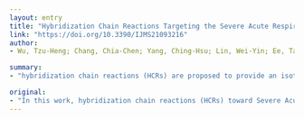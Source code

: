 ```yaml
---
layout: entry
title: "Hybridization Chain Reactions Targeting the Severe Acute Respiratory Syndrome Coronavirus 2 (SARS-CoV-2)"
link: "https://doi.org/10.3390/IJMS21093216"
author:
- Wu, Tzu-Heng; Chang, Chia-Chen; Yang, Ching-Hsu; Lin, Wei-Yin; Ee, Tan Joy; Lin, Chii-Wann

summary:
- "hybridization chain reactions (HCRs) are proposed to provide an isothermal amplification screening tool. The proposed chain reactions target the complementary DNA of SARS&ndash;CoV-2, with loci corresponding to gold-standard polymerase chain reaction loci and human RNase P. All proposed reactions exhibit a hybridization complex with a molecular mass &gt;1.5k base pairs."

original:
- "In this work, hybridization chain reactions (HCRs) toward Severe Acute Respiratory Syndrome Coronavirus 2 (SARS&ndash;CoV-2) nucleocapsid phosphoproteins gene loci and human RNase P are proposed to provide an isothermal amplification screening tool. The proposed chain reactions target the complementary DNA (cDNA) of SARS&ndash;CoV-2, with loci corresponding to gold-standard polymerase chain reaction (PCR) loci. Four hybridization chain reaction reactions are demonstrated herein, targeting N1/N2/N3 loci and human RNase P. The design of the hybridization chain reaction, herein, is assisted with an algorithm. The algorithm helps to search target sequences with low local secondary structure and high hybridization efficiency. The loop domain of the fuel hairpin molecule H1 and H2, which are the tunable segments in such reactions, are used as an optimization parameter to improve the hybridization efficiency of the chain reaction. The algorithm-derived HCR reactions were validated with gel electrophoresis. All proposed reactions exhibit a hybridization complex with a molecular mass &gt;1.5k base pairs, which is clear evidence of chain reaction. The hybridization efficiency trend revealed by gel electrophoresis corresponds nicely to the simulated data from the algorithm. The HCR reactions and the corresponding algorithm serve as a basis to further SARS&ndash;CoV-2 sensing applications and facilitate better screening strategies for the prevention of on-going pandemics."
---
```


